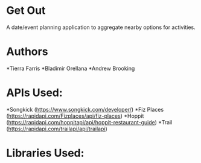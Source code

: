# Get Out
A date/event planning application to aggregate nearby options for activities.

# Authors
*Tierra Farris
*Bladimir Orellana
*Andrew Brooking

# APIs Used:
*Songkick (https://www.songkick.com/developer/)
*Fiz Places (https://rapidapi.com/Fizplaces/api/fiz-places)
*Hoppit (https://rapidapi.com/hoppitapi/api/hoppit-restaurant-guide)
*Trail (https://rapidapi.com/trailapi/api/trailapi)

# Libraries Used:
